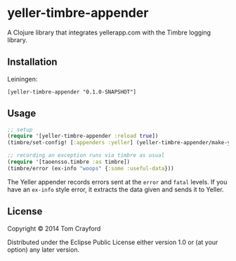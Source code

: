 # yeller-timbre-appender

A Clojure library that integrates yellerapp.com with the Timbre logging library.

## Installation

Leiningen:
```
[yeller-timbre-appender "0.1.0-SNAPSHOT"]
```

## Usage

```clojure
;; setup
(require '[yeller-timbre-appender :reload true])
(timbre/set-config! [:appenders :yeller] (yeller-timbre-appender/make-yeller-appender {:token "YOUR TOKEN HERE" :environment "production"}))

;; recording an exception runs via timbre as usual
(require '[taoensso.timbre :as timbre])
(timbre/error (ex-info "woops" {:some :useful-data}))
```

The Yeller appender records errors sent at the `error` and `fatal` levels. If
you have an `ex-info` style error, it extracts the data given and sends it to
Yeller.


## License

Copyright © 2014 Tom Crayford

Distributed under the Eclipse Public License either version 1.0 or (at
your option) any later version.
